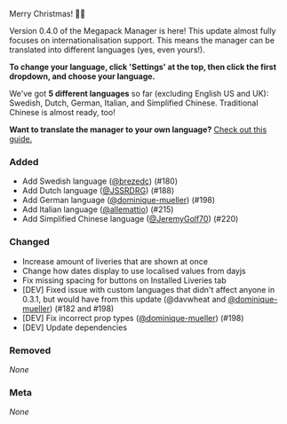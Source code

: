 Merry Christmas! 🎄🎁

Version 0.4.0 of the Megapack Manager is here! This update almost fully focuses on internationalisation support. This means the manager can be translated into different languages (yes, even yours!).

**To change your language, click 'Settings' at the top, then click the first dropdown, and choose your language.**

We've got **5 different languages** so far (excluding English US and UK): Swedish, Dutch, German, Italian, and Simplified Chinese. Traditional Chinese is almost ready, too!

**Want to translate the manager to your own language?** [Check out this guide.](https://github.com/MSFS-Mega-Pack/MSFS2020-livery-manager/tree/main/src/locales#readme)

### Added

- Add Swedish language ([@brezedc](https://github.com/brezedc)) (#180)
- Add Dutch language ([@JSSRDRG](https://github.com/JSSRDRG)) (#188)
- Add German language ([@dominique-mueller](https://github.com/dominique-mueller)) (#198)
- Add Italian language ([@allemattio](https://github.com/allemattio)) (#215)
- Add Simplified Chinese language ([@JeremyGolf70](https://github.com/JeremyGolf70)) (#220)

### Changed

- Increase amount of liveries that are shown at once
- Change how dates display to use localised values from dayjs
- Fix missing spacing for buttons on Installed Liveries tab
- [DEV] Fixed issue with custom languages that didn't affect anyone in 0.3.1, but would have from this update (@davwheat and [@dominique-mueller](https://github.com/dominique-mueller)) (#182 and #198)
- [DEV] Fix incorrect prop types ([@dominique-mueller](https://github.com/dominique-mueller)) (#198)
- [DEV] Update dependencies

### Removed

_None_

### Meta

_None_

